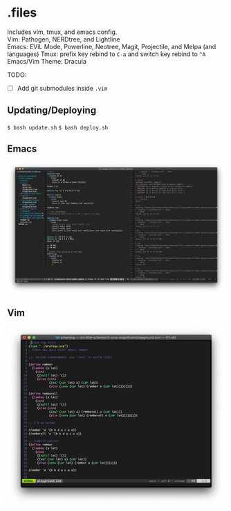 # .files
Includes vim, tmux, and emacs config.  
Vim: Pathogen, NERDtree, and Lightline  
Emacs: EViL Mode, Powerline, Neotree, Magit, Projectile, and Melpa (and languages)
Tmux: prefix key rebind to `C-a` and switch key rebind to `^A`
Emacs/Vim Theme: Dracula    

TODO: 
- [ ] Add git submodules inside `.vim`  

## Updating/Deploying
`$ bash update.sh`
`$ bash deploy.sh`

## Emacs
![Emacs](/emacs.png)  

## Vim
![Vim](/vimdemo.png)  
